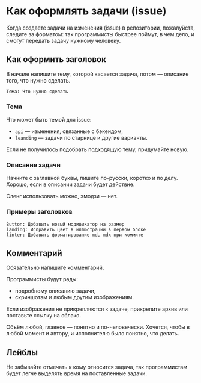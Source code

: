 # Как оформлять задачи (issue)

Когда создаете задачи на изменения (issue) в репозитории, пожалуйста, следите за форматом: так программисты быстрее поймут, в чем дело, и смогут передать задачу нужному человеку.

## Как оформить заголовок

В начале напишите тему, которой касается задача, потом — описание того, что нужно сделать.

```
Тема: Что нужно сделать
```

### Тема

Что может быть темой для issue:

- `api` — изменения, связанные с бэкендом,
- `leanding` — задачи по старнице и другие варианты.

Если не получилось подобрать подходящую тему, придумайте новую.

### Описание задачи

Начните с заглавной буквы, пишите по-русски, коротко и по делу. Хорошо, если в описании задачи будет действие.

Сленг использовать можно, эмодзи — нет.

### Примеры заголовков

```
Button: Добавить новый модификатор на размер
landing: Исправить цвет в иллюстрации в первом блоке
linter: Добавить форматирование md, mdx при коммите
```

## Комментарий

Обязательно напишите комментарий.

Программисты будут рады:

- подробному описанию задачи,
- скриншотам и любым другим изображениям.

Если изображения не прикрепляются к задаче, прикрепите архив или поставьте ссылку на облако.

Объём любой, главное — понятно и по-человечески. Хочется, чтобы в любой момент и автору, и исполнителю было понятно, что делать.

## Лейблы

Не забывайте отмечать к кому относится задача, так программистам будет легче выделять время на поставленные задачи.
